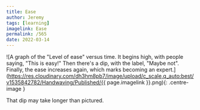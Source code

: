 ```yaml
---
title: Ease
author: Jeremy
tags: [learning]
imagelink: Ease
permalink: /565
date: 2022-03-14
---
```


![A graph of the "Level of ease" versus time. It begins high, with people saying, "This is easy!" Then there's a dip, with the label, "Maybe not". Finally, the ease increases again, which marks becoming an expert.](https://res.cloudinary.com/dh3hm8pb7/image/upload/c_scale,q_auto:best/v1535842782/Handwaving/Published/{{ page.imagelink }}.png){: .centre-image }

That dip may take longer than pictured.
